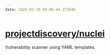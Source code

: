 ```yaml
---
date: 2025-02-20 09:06:44.273546
---
```


# [projectdiscovery/nuclei](https://github.com/projectdiscovery/nuclei)

Vulnerability scanner using YAML templates